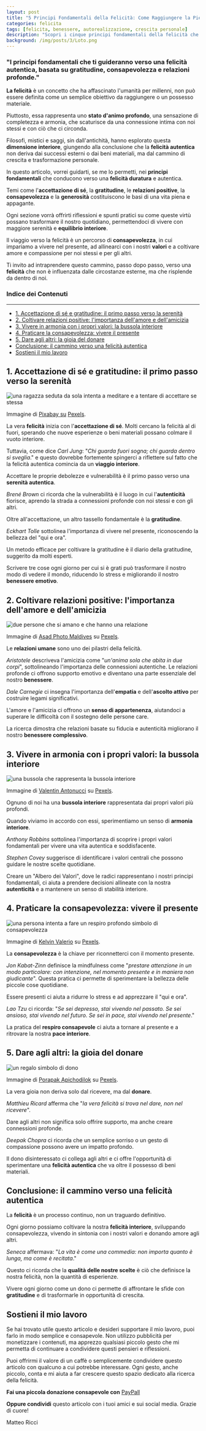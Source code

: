 ```yaml
--- 
layout: post 
title: "5 Principi Fondamentali della Felicità: Come Raggiungere la Pienezza Interiore" 
categories: felicita
tags: [felicita, benessere, autorealizzazione, crescita personale] 
description: "Scopri i cinque principi fondamentali della felicità che possono trasformare la tua vita e guidarti verso una pienezza interiore autentica. Approfondisci temi come l'accettazione di sé, la gratitudine, e le relazioni positive." 
background: /img/posts/3/Loto.png
---
```


### "I principi fondamentali che ti guideranno verso una felicità autentica, basata su gratitudine, consapevolezza e relazioni profonde."

**La felicità** è un concetto che ha affascinato l'umanità per millenni, non può essere definita come un semplice obiettivo da raggiungere o un possesso materiale. 

Piuttosto, essa rappresenta uno **stato d'animo profondo**, una sensazione di completezza e armonia, che scaturisce da una connessione intima con noi stessi e con ciò che ci circonda. 

Filosofi, mistici e saggi, sin dall'antichità, hanno esplorato questa **dimensione interiore**, giungendo alla conclusione che la **felicità autentica** non deriva dai successi esterni o dai beni materiali, ma dal cammino di crescita e trasformazione personale.

In questo articolo, vorrei guidarti, se me lo permetti, nei **principi fondamentali** che conducono verso una **felicità duratura** e autentica. 

Temi come l'**accettazione di sé**, la **gratitudine**, le **relazioni positive**, la **consapevolezza** e la **generosità** costituiscono le basi di una vita piena e appagante. 

Ogni sezione vorrà offrirti riflessioni e spunti pratici su come queste virtù possano trasformare il nostro quotidiano, permettendoci di vivere con maggiore serenità e **equilibrio interiore**.

Il viaggio verso la felicità è un percorso di **consapevolezza**, in cui impariamo a vivere nel presente, ad allinearci con i nostri **valori** e a coltivare amore e compassione per noi stessi e per gli altri. 

Ti invito ad intraprendere questo cammino, passo dopo passo, verso una **felicità** che non è influenzata dalle circostanze esterne, ma che risplende da dentro di noi.

### Indice dei Contenuti
--------------------

- [1. Accettazione di sé e gratitudine: il primo passo verso la serenità](#1-accettazione-di-sé-e-gratitudine-il-primo-passo-verso-la-serenità)
- [2. Coltivare relazioni positive: l'importanza dell'amore e dell'amicizia](#2-coltivare-relazioni-positive-limportanza-dellamore-e-dellamicizia)
- [3. Vivere in armonia con i propri valori: la bussola interiore](#3-vivere-in-armonia-con-i-propri-valori-la-bussola-interiore)
- [4. Praticare la consapevolezza: vivere il presente](#4-praticare-la-consapevolezza-vivere-il-presente)
- [5. Dare agli altri: la gioia del donare](#5-dare-agli-altri-la-gioia-del-donare)
- [Conclusione: il cammino verso una felicità autentica](#conclusione-il-cammino-verso-una-felicità-autentica)
- [Sostieni il mio lavoro](#sostieni-il-mio-lavoro)


1\. Accettazione di sé e gratitudine: il primo passo verso la serenità
----------------------------------------------------------------------

<img class="img-fluid" src="{{ site.baseurl }}/img/posts/3/accettazione.png" alt="una ragazza seduta da sola intenta a meditare e a tentare di accettare se stessa">

Immagine di [Pixabay su](https://www.pexels.com/it-it/@pixabay/) [Pexels](https://www.pexels.com).

La vera **felicità** inizia con l'**accettazione di sé**. Molti cercano la felicità al di fuori, sperando che nuove esperienze o beni materiali possano colmare il vuoto interiore. 

Tuttavia, come dice _Carl Jung_: "_Chi guarda fuori sogna; chi guarda dentro si sveglia_." e questo dovrebbe fortemente spingerci a riflettere sul fatto che la felicità autentica comincia da un **viaggio interiore**. 

Accettare le proprie debolezze e vulnerabilità è il primo passo verso una **serenità autentica**.

_Brené Brown_ ci ricorda che la vulnerabilità è il luogo in cui l'**autenticità** fiorisce, aprendo la strada a connessioni profonde con noi stessi e con gli altri. 

Oltre all'accettazione, un altro tassello fondamentale è la **gratitudine**. 

_Eckhart Tolle_ sottolinea l'importanza di vivere nel presente, riconoscendo la bellezza del "qui e ora".

Un metodo efficace per coltivare la gratitudine è il diario della gratitudine, suggerito da molti esperti. 

Scrivere tre cose ogni giorno per cui si è grati può trasformare il nostro modo di vedere il mondo, riducendo lo stress e migliorando il nostro **benessere emotivo**.

2\. Coltivare relazioni positive: l'importanza dell'amore e dell'amicizia
-------------------------------------------------------------------------

<img class="img-fluid" src="{{ site.baseurl }}/img/posts/3/amore.png" alt="due persone che si amano e che hanno una relazione">

Immagine di [Asad Photo Maldives](https://www.pexels.com/it-it/@asadphoto/) su [Pexels](https://www.pexels.com).

Le **relazioni umane** sono uno dei pilastri della felicità. 

_Aristotele_ descriveva l'amicizia come "_un'anima sola che abita in due corpi_", sottolineando l'importanza delle connessioni autentiche. Le relazioni profonde ci offrono supporto emotivo e diventano una parte essenziale del nostro **benessere**.

_Dale Carnegie_ ci insegna l'importanza dell'**empatia** e dell'**ascolto attivo** per costruire legami significativi. 

L'amore e l'amicizia ci offrono un **senso di appartenenza**, aiutandoci a superare le difficoltà con il sostegno delle persone care. 

La ricerca dimostra che relazioni basate su fiducia e autenticità migliorano il nostro **benessere complessivo**.

3\. Vivere in armonia con i propri valori: la bussola interiore
---------------------------------------------------------------

<img class="img-fluid" src="{{ site.baseurl }}/img/posts/3/bussola.png" alt="una bussola che rappresenta la bussola interiore">

Immagine di [Valentin Antonucci](https://www.pexels.com/it-it/@valentinantonucci/) su [Pexels](https://www.pexels.com).

Ognuno di noi ha una **bussola interiore** rappresentata dai propri valori più profondi. 

Quando viviamo in accordo con essi, sperimentiamo un senso di **armonia interiore**. 

_Anthony Robbins_ sottolinea l'importanza di scoprire i propri valori fondamentali per vivere una vita autentica e soddisfacente.

_Stephen Covey_ suggerisce di identificare i valori centrali che possono guidare le nostre scelte quotidiane. 

Creare un "Albero dei Valori", dove le radici rappresentano i nostri principi fondamentali, ci aiuta a prendere decisioni allineate con la nostra **autenticità** e a mantenere un senso di stabilità interiore.

4\. Praticare la consapevolezza: vivere il presente
---------------------------------------------------

<img class="img-fluid" src="{{ site.baseurl }}/img/posts/3/respiro.png" alt="una persona intenta a fare un respiro profondo simbolo di consapevolezza">

Immagine di [Kelvin Valerio](https://www.pexels.com/it-it/@kelvin809/) su [Pexels](https://www.pexels.com).

La **consapevolezza** è la chiave per riconnetterci con il momento presente. 

_Jon Kabat-Zinn_ definisce la mindfulness come "_prestare attenzione in un modo particolare: con intenzione, nel momento presente e in maniera non giudicante_". Questa pratica ci permette di sperimentare la bellezza delle piccole cose quotidiane.

Essere presenti ci aiuta a ridurre lo stress e ad apprezzare il "qui e ora".

_Lao Tzu_ ci ricorda: "_Se sei depresso, stai vivendo nel passato. Se sei ansioso, stai vivendo nel futuro. Se sei in pace, stai vivendo nel presente_."

La pratica del **respiro consapevole** ci aiuta a tornare al presente e a ritrovare la nostra **pace interiore**.

5\. Dare agli altri: la gioia del donare
----------------------------------------

<img class="img-fluid" src="{{ site.baseurl }}/img/posts/3/dono.png" alt="un regalo simbolo di dono">

Immagine di [Porapak Apichodilok](https://www.pexels.com/it-it/@nurseryart/) su [Pexels](https://www.pexels.com).

La vera gioia non deriva solo dal ricevere, ma dal **donare**. 

_Matthieu Ricard_ afferma che "_la vera felicità si trova nel dare, non nel ricevere_". 

Dare agli altri non significa solo offrire supporto, ma anche creare connessioni profonde.

_Deepak Chopra_ ci ricorda che un semplice sorriso o un gesto di compassione possono avere un impatto profondo. 

Il dono disinteressato ci collega agli altri e ci offre l'opportunità di sperimentare una **felicità autentica** che va oltre il possesso di beni materiali.

Conclusione: il cammino verso una felicità autentica
----------------------------------------------------

La **felicità** è un processo continuo, non un traguardo definitivo. 

Ogni giorno possiamo coltivare la nostra **felicità interiore**, sviluppando consapevolezza, vivendo in sintonia con i nostri valori e donando amore agli altri.

_Seneca_ affermava: "_La vita è come una commedia: non importa quanto è lunga, ma come è recitata_." 

Questo ci ricorda che la **qualità delle nostre scelte** è ciò che definisce la nostra felicità, non la quantità di esperienze. 

Vivere ogni giorno come un dono ci permette di affrontare le sfide con **gratitudine** e di trasformarle in opportunità di crescita.

Sostieni il mio lavoro
----------------------

Se hai trovato utile questo articolo e desideri supportare il mio lavoro, puoi farlo in modo semplice e consapevole. Non utilizzo pubblicità per monetizzare i contenuti, ma apprezzo qualsiasi piccolo gesto che mi permetta di continuare a condividere questi pensieri e riflessioni.

Puoi offrirmi il valore di un caffè o semplicemente condividere questo articolo con qualcuno a cui potrebbe interessare. Ogni gesto, anche piccolo, conta e mi aiuta a far crescere questo spazio dedicato alla ricerca della felicità.

**Fai una piccola donazione consapevole con** [PayPall](https://www.paypal.me/pythonmat)

**Oppure condividi** questo articolo con i tuoi amici e sui social media. Grazie di cuore!

Matteo Ricci